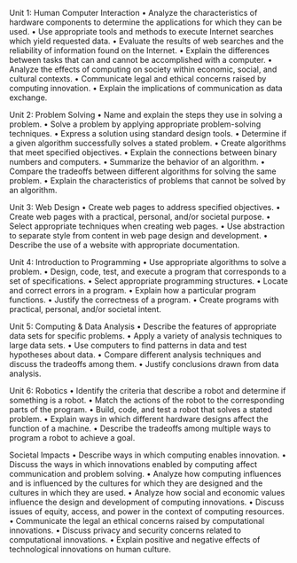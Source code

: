 Unit 1: Human Computer Interaction• Analyze the characteristics of hardware components to determine the applications for which they can be used.• Use appropriate tools and methods to execute Internet searches which yield requested data.• Evaluate the results of web searches and the reliability of information found on the Internet.• Explain the differences between tasks that can and cannot be accomplished with a computer.• Analyze the effects of computing on society within economic, social, and cultural contexts.• Communicate legal and ethical concerns raised by computing innovation.• Explain the implications of communication as data exchange.Unit 2: Problem Solving• Name and explain the steps they use in solving a problem.• Solve a problem by applying appropriate problem-solving techniques.• Express a solution using standard design tools.• Determine if a given algorithm successfully solves a stated problem.• Create algorithms that meet specified objectives.• Explain the connections between binary numbers and computers.• Summarize the behavior of an algorithm.• Compare the tradeoffs between different algorithms for solving the same problem.• Explain the characteristics of problems that cannot be solved by an algorithm.Unit 3: Web Design• Create web pages to address specified objectives.• Create web pages with a practical, personal, and/or societal purpose.• Select appropriate techniques when creating web pages.• Use abstraction to separate style from content in web page design and development.• Describe the use of a website with appropriate documentation.Unit 4: Introduction to Programming• Use appropriate algorithms to solve a problem.• Design, code, test, and execute a program that corresponds to a set of specifications.• Select appropriate programming structures.• Locate and correct errors in a program.• Explain how a particular program functions.• Justify the correctness of a program.• Create programs with practical, personal, and/or societal intent.Unit 5: Computing & Data Analysis• Describe the features of appropriate data sets for specific problems.• Apply a variety of analysis techniques to large data sets.• Use computers to find patterns in data and test hypotheses about data.• Compare different analysis techniques and discuss the tradeoffs among them.• Justify conclusions drawn from data analysis.Unit 6: Robotics• Identify the criteria that describe a robot and determine if something is a robot.• Match the actions of the robot to the corresponding parts of the program.• Build, code, and test a robot that solves a stated problem.• Explain ways in which different hardware designs affect the function of a machine.• Describe the tradeoffs among multiple ways to program a robot to achieve a goal.Societal Impacts• Describe ways in which computing enables innovation.• Discuss the ways in which innovations enabled by computing affect communication and problem solving.• Analyze how computing influences and is influenced by the cultures for which they are designed and the cultures in which they are used.• Analyze how social and economic values influence the design and development of computing innovations.• Discuss issues of equity, access, and power in the context of computing resources.• Communicate the legal an ethical concerns raised by computational innovations.• Discuss privacy and security concerns related to computational innovations.• Explain positive and negative effects of technological innovations on human culture.